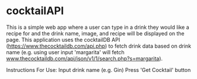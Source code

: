 # cocktailAPI

This is a simple web app where a user can type in a drink they would like a recipe for and the drink name, image, and recipe will be displayed on the page. 
This application uses the cocktailDB API (https://www.thecocktaildb.com/api.php) to fetch drink data based on drink name (e.g. using user input 'margarita' 
will fetch www.thecocktaildb.com/api/json/v1/1/search.php?s=margarita).

Instructions For Use: 
  Input drink name (e.g. Gin) 
  Press 'Get Cocktail' button
